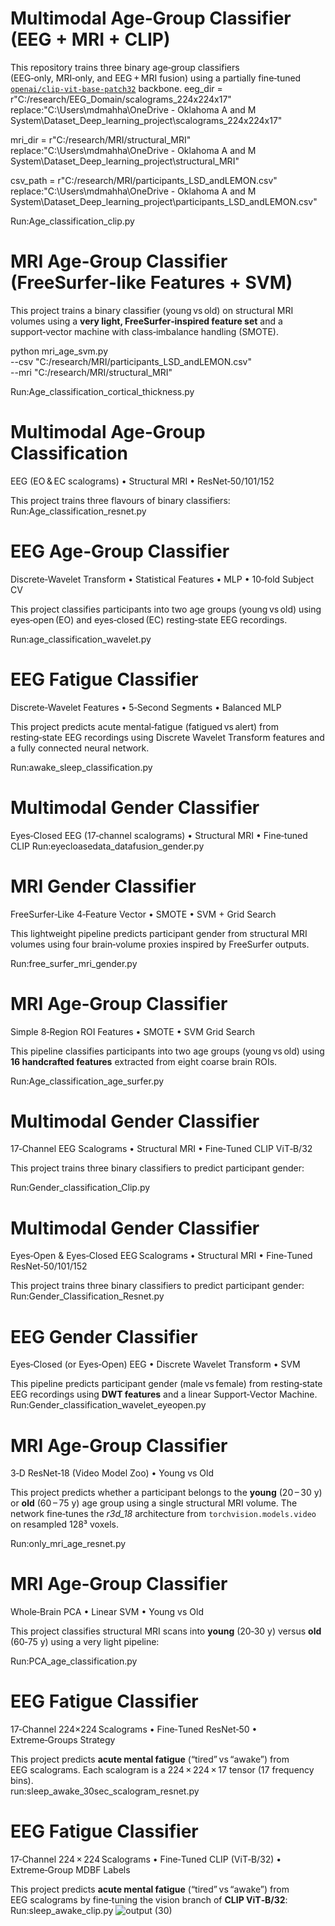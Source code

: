 # Multimodal Age‑Group Classifier (EEG + MRI + CLIP)

This repository trains three binary age‑group classifiers  
(EEG‑only, MRI‑only, and EEG + MRI fusion) using a partially fine‑tuned
[`openai/clip‑vit‑base‑patch32`](https://huggingface.co/openai/clip-vit-base-patch32) backbone.
eeg_dir  = r"C:/research/EEG_Domain/scalograms_224x224x17"
replace:"C:\Users\mdmahha\OneDrive - Oklahoma A and M System\Dataset_Deep_learning_project\scalograms_224x224x17"

mri_dir  = r"C:/research/MRI/structural_MRI"
replace:"C:\Users\mdmahha\OneDrive - Oklahoma A and M System\Dataset_Deep_learning_project\structural_MRI"

csv_path = r"C:/research/MRI/participants_LSD_andLEMON.csv"
replace:"C:\Users\mdmahha\OneDrive - Oklahoma A and M System\Dataset_Deep_learning_project\participants_LSD_andLEMON.csv"

Run:Age_classification_clip.py

# MRI Age‑Group Classifier (FreeSurfer‑like Features + SVM)

This project trains a binary classifier (young vs old) on structural MRI
volumes using a **very light, FreeSurfer‑inspired feature set** and a
support‑vector machine with class‑imbalance handling (SMOTE).

python mri_age_svm.py \
    --csv  "C:/research/MRI/participants_LSD_andLEMON.csv" \
    --mri  "C:/research/MRI/structural_MRI"

Run:Age_classification_cortical_thickness.py
# Multimodal Age‑Group Classification  
EEG (EO & EC scalograms) • Structural MRI • ResNet‑50/101/152

This project trains three flavours of binary classifiers:
Run:Age_classification_resnet.py

# EEG Age‑Group Classifier  
Discrete‑Wavelet Transform • Statistical Features • MLP • 10‑fold Subject CV

This project classifies participants into two age groups (young vs old) using
eyes‑open (EO) and eyes‑closed (EC) resting‑state EEG recordings.

Run:age_classification_wavelet.py

# EEG Fatigue Classifier  
Discrete‑Wavelet Features • 5‑Second Segments • Balanced MLP

This project predicts acute mental‑fatigue (fatigued vs alert) from resting‑state
EEG recordings using Discrete Wavelet Transform features and a fully connected
neural network.

Run:awake_sleep_classification.py

# Multimodal Gender Classifier  
Eyes‑Closed EEG (17‑channel scalograms) • Structural MRI • Fine‑tuned CLIP
Run:eyecloasedata_datafusion_gender.py
# MRI Gender Classifier  
FreeSurfer‑Like 4‑Feature Vector • SMOTE • SVM + Grid Search

This lightweight pipeline predicts participant gender from structural MRI
volumes using four brain‑volume proxies inspired by FreeSurfer outputs.

Run:free_surfer_mri_gender.py

# MRI Age‑Group Classifier  
Simple 8‑Region ROI Features • SMOTE • SVM Grid Search

This pipeline classifies participants into two age groups (young vs old)
using **16 handcrafted features** extracted from eight coarse brain ROIs.

Run:Age_classification_age_surfer.py

# Multimodal Gender Classifier  
17‑Channel EEG Scalograms • Structural MRI • Fine‑Tuned CLIP ViT‑B/32

This project trains three binary classifiers to predict participant gender:

Run:Gender_classification_Clip.py

# Multimodal Gender Classifier  
Eyes‑Open & Eyes‑Closed EEG Scalograms • Structural MRI • Fine‑Tuned ResNet‑50/101/152

This project trains three binary classifiers to predict participant gender:
Run:Gender_Classification_Resnet.py

# EEG Gender Classifier  
Eyes‑Closed (or Eyes‑Open) EEG • Discrete Wavelet Transform • SVM

This pipeline predicts participant gender (male vs female) from resting‑state
EEG recordings using **DWT features** and a linear Support‑Vector Machine.
Run:Gender_classification_wavelet_eyeopen.py

# MRI Age‑Group Classifier  
3‑D ResNet‑18 (Video Model Zoo) • Young vs Old

This project predicts whether a participant belongs to the **young** (20 – 30 y)
or **old** (60 – 75 y) age group using a single structural MRI volume.
The network fine‑tunes the *r3d_18* architecture from
`torchvision.models.video` on resampled 128³ voxels.


Run:only_mri_age_resnet.py

# MRI Age‑Group Classifier  
Whole‑Brain PCA • Linear SVM • Young vs Old

This project classifies structural MRI scans into **young** (20‑30 y) versus
**old** (60‑75 y) using a very light pipeline:

Run:PCA_age_classification.py

# EEG Fatigue Classifier  
17‑Channel 224×224 Scalograms • Fine‑Tuned ResNet‑50 • Extreme‑Groups Strategy

This project predicts **acute mental fatigue** (“tired” vs “awake”) from
EEG scalograms.  Each scalogram is a 224 × 224 × 17 tensor
(17 frequency bins).  
run:sleep_awake_30sec_scalogram_resnet.py

# EEG Fatigue Classifier  
17‑Channel 224 × 224 Scalograms • Fine‑Tuned CLIP (ViT‑B/32) • Extreme‑Group MDBF Labels

This project predicts **acute mental fatigue** (“tired” vs “awake”) from
EEG scalograms by fine‑tuning the vision branch of **CLIP ViT‑B/32**:
Run:sleep_awake_clip.py
![output (30)](https://github.com/user-attachments/assets/5a17a674-ea13-4696-8cc9-76506cc37547)
